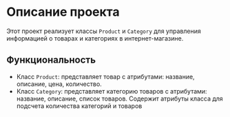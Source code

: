 # Описание проекта

Этот проект реализует классы `Product` и `Category` для управления информацией о товарах и категориях в интернет-магазине.

## Функциональность

*   Класс `Product`: представляет товар с атрибутами: название, описание, цена, количество.
*   Класс `Category`: представляет категорию товаров с атрибутами: название, описание, список товаров.  Содержит атрибуты класса для подсчета количества категорий и товаров
